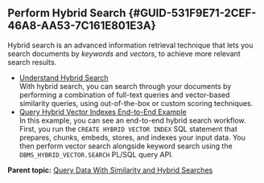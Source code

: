 ## Perform Hybrid Search {#GUID-531F9E71-2CEF-46A8-AA53-7C161E801E3A}

Hybrid search is an advanced information retrieval technique that lets you search documents by *keywords* and *vectors*, to achieve more relevant search results. 

  * [Understand Hybrid Search](understand-hybrid-search.md)  
With hybrid search, you can search through your documents by performing a combination of full-text queries and vector-based similarity queries, using out-of-the-box or custom scoring techniques. 
  * [Query Hybrid Vector Indexes End-to-End Example](query-hybrid-vector-indexes-end-end-example.md)  
In this example, you can see an end-to-end hybrid search workflow. First, you run the `CREATE HYBRID VECTOR INDEX` SQL statement that prepares, chunks, embeds, stores, and indexes your input data. You then perform vector search alongside keyword search using the `DBMS_HYBRID_VECTOR.SEARCH` PL/SQL query API. 



**Parent topic:** [Query Data With Similarity and Hybrid Searches](query-data-similarity-and-hybrid-searches.md)
